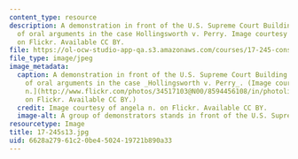 ```yaml
---
content_type: resource
description: A demonstration in front of the U.S. Supreme Court Building on the day
  of oral arguments in the case Hollingsworth v. Perry. Image courtesy of angela n.
  on Flickr. Available CC BY.
file: https://ol-ocw-studio-app-qa.s3.amazonaws.com/courses/17-245-constitutional-law-structures-of-power-and-individual-rights-spring-2013/6628a27961c20be4502419721b890a33_17-245s13.jpg
file_type: image/jpeg
image_metadata:
  caption: A demonstration in front of the U.S. Supreme Court Building on the day
    of oral arguments in the case _Hollingsworth v. Perry_. (Image courtesy of [angela
    n.](http://www.flickr.com/photos/34517103@N00/8594456108/in/photolist-e6sQnJ-e6sRgW)
    on Flickr. Available CC BY.)
  credit: Image courtesy of angela n. on Flickr. Available CC BY.
  image-alt: A group of demonstrators stands in front of the U.S. Supreme Court Building.
resourcetype: Image
title: 17-245s13.jpg
uid: 6628a279-61c2-0be4-5024-19721b890a33
---
```

